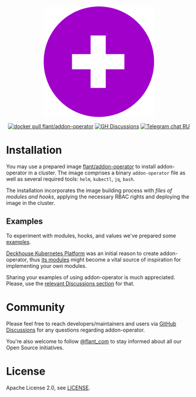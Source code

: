 <p align="center">
<img src="image/logo-addon-operator-small.png" alt="addon-operator logo" />
</p>

<p align="center">
<a href="https://hub.docker.com/r/flant/addon-operator"><img src="https://img.shields.io/badge/docker-latest-2496ed.svg?logo=docker" alt="docker pull flant/addon-operator"/></a>
<a href="https://github.com/flant/addon-operator/discussions"><img src="https://img.shields.io/badge/GitHub-discussions-brightgreen" alt="GH Discussions"/></a>
<a href="https://t.me/kubeoperator"><img src="https://img.shields.io/badge/telegram-RU%20chat-179cde.svg?logo=telegram" alt="Telegram chat RU"/></a>
</p>

# Installation

You may use a prepared image [flant/addon-operator][docker-hub] to install addon-operator in a cluster. The image comprises a binary `addon-operator` file as well as several required tools: `helm`, `kubectl`, `jq`, `bash`.

The installation incorporates the image building process with *files of modules and hooks*, applying the necessary RBAC rights and deploying the image in the cluster.

## Examples

To experiment with modules, hooks, and values we've prepared some [examples][examples].

[Deckhouse Kubernetes Platform][deckhouse] was an initial reason to create addon-operator, thus [its modules][deckhouse-modules] might become a vital source of inspiration for implementing your own modules.

Sharing your examples of using addon-operator is much appreciated. Please, use the [relevant Discussions section][discussions-sharing] for that.

# Community

Please feel free to reach developers/maintainers and users via [GitHub Discussions][discussions] for any questions regarding addon-operator.

You're also welcome to follow [@flant_com][twitter] to stay informed about all our Open Source initiatives.

# License

Apache License 2.0, see [LICENSE][license].

[deckhouse]: https://deckhouse.io/
[deckhouse-modules]: https://github.com/deckhouse/deckhouse/tree/main/modules
[discussions]: https://github.com/flant/addon-operator/discussions
[discussions-sharing]: https://github.com/flant/addon-operator/discussions/categories/show-and-tell
[docker-hub]: https://hub.docker.com/r/flant/addon-operator
[examples]: https://github.com/flant/addon-operator/tree/main/examples
[license]: https://github.com/flant/addon-operator/blob/main/LICENSE
[twitter]: https://twitter.com/flant_com
